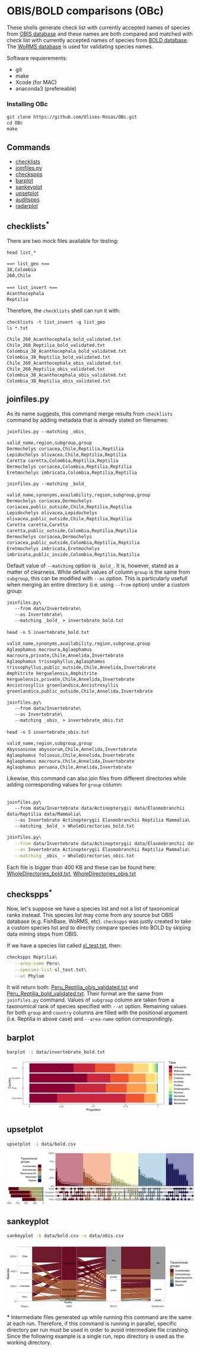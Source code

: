 # OBIS/BOLD comparisons (OBc)

These shells generate check list with currently accepted names of species from [OBIS database](http://iobis.org/) and these names are both compared and matched with check list with currently accepted names of species from [BOLD database](http://www.boldsystems.org/). The [WoRMS database](http://www.marinespecies.org/) is used for validating species names.

Software requierements:
* git
* make
* Xcode (for MAC)
* anaconda3 (prefereable)

### Installing OBc

```Shell
git clone https://github.com/Ulises-Rosas/OBc.git
cd OBc
make
```

## Commands

* [checklists](https://github.com/Ulises-Rosas/OBc#checklists)
* [joinfiles.py](https://github.com/Ulises-Rosas/OBc#joinfilespy)
* [checkspps](https://github.com/Ulises-Rosas/OBc#checkspps)
* [barplot](https://github.com/Ulises-Rosas/OBc#barplot)
* [sankeyplot](https://github.com/Ulises-Rosas/OBc#sankeyplot)
* [upsetplot](https://github.com/Ulises-Rosas/OBc#upsetplot)
* [auditspps](https://github.com/Ulises-Rosas/OBc#auditspps)
* [radarplot](https://github.com/Ulises-Rosas/OBc#radarplot)



## checklists<sup>\*</sup>

There are two mock files available for testing:
```Shell
head list_*
```

```
==> list_geo <==
38,Colombia
260,Chile

==> list_invert <==
Acanthocephala
Reptilia
```
Therefore, the `checklists` shell can run it with:
```Shell
checklists -t list_invert -g list_geo
ls *.txt
```

```
Chile_260_Acanthocephala_bold_validated.txt    Chile_260_Reptilia_bold_validated.txt          Colombia_38_Acanthocephala_bold_validated.txt  Colombia_38_Reptilia_bold_validated.txt
Chile_260_Acanthocephala_obis_validated.txt    Chile_260_Reptilia_obis_validated.txt          Colombia_38_Acanthocephala_obis_validated.txt  Colombia_38_Reptilia_obis_validated.txt
```


## joinfiles.py

As its name suggests, this command merge results from `checklists` command by adding metadata that is already stated on filenames:

```Shell
joinfiles.py --matching _obis_
```

```
valid_name,region,subgroup,group
Dermochelys coriacea,Chile,Reptilia,Reptilia
Lepidochelys olivacea,Chile,Reptilia,Reptilia
Caretta caretta,Colombia,Reptilia,Reptilia
Dermochelys coriacea,Colombia,Reptilia,Reptilia
Eretmochelys imbricata,Colombia,Reptilia,Reptilia
```

```Shell
joinfiles.py --matching _bold_
```

```
valid_name,synonyms,availability,region,subgroup,group
Dermochelys coriacea,Dermochelys coriacea,public_outside,Chile,Reptilia,Reptilia
Lepidochelys olivacea,Lepidochelys olivacea,public_outside,Chile,Reptilia,Reptilia
Caretta caretta,Caretta caretta,public_outside,Colombia,Reptilia,Reptilia
Dermochelys coriacea,Dermochelys coriacea,public_outside,Colombia,Reptilia,Reptilia
Eretmochelys imbricata,Eretmochelys imbricata,public_inside,Colombia,Reptilia,Reptilia
```

Default value of `--matching` option is `_bold_`. It is, however, stated as a matter of clearness. While default values of  column `group` is the same from `subgroup`, this can be modified with `--as` option. This is particularly usefull when merging an entire directory (i.e. using `--from` option) under a custom group:

```Shell
joinfiles.py\
   --from data/Invertebrate\
   --as Invertebrate\
   --matching _bold_ > invertebrate_bold.txt 

head -n 5 invertebrate_bold.txt
```
```
valid_name,synonyms,availability,region,subgroup,group
Aglaophamus macroura,Aglaophamus macroura,private,Chile,Annelida,Invertebrate
Aglaophamus trissophyllus,Aglaophamus trissophyllus,public_outside,Chile,Annelida,Invertebrate
Amphitrite kerguelensis,Amphitrite kerguelensis,private,Chile,Annelida,Invertebrate
Ancistrosyllis groenlandica,Ancistrosyllis groenlandica,public_outside,Chile,Annelida,Invertebrate
```
```Shell
joinfiles.py\
   --from data/Invertebrate\
   --as Invertebrate\
   --matching _obis_ > invertebrate_obis.txt
             
head -n 5 invertebrate_obis.txt
```
```
valid_name,region,subgroup,group
Abyssoninoe abyssorum,Chile,Annelida,Invertebrate
Aglaophamus foliosus,Chile,Annelida,Invertebrate
Aglaophamus macroura,Chile,Annelida,Invertebrate
Aglaophamus peruana,Chile,Annelida,Invertebrate
```

Likewise, this command can also join files from different directories while adding corresponding values for `group` column:

```Shell

joinfiles.py\
   --from data/Invertebrate data/Actinopterygii data/Elasmobranchii data/Reptilia data/Mammalia\
   --as Invertebrate Actinopterygii Elasmobranchii Reptilia Mammalia\
   --matching _bold_ > WholeDirectories_bold.txt
```

```Bash
joinfiles.py\
   --from data/Invertebrate data/Actinopterygii data/Elasmobranchii data/Reptilia data/Mammalia\
   --as Invertebrate Actinopterygii Elasmobranchii Reptilia Mammalia\
   --matching _obis_ > WholeDirectories_obis.txt
```

Each file is bigger than 400 KB and these can be found here: [WholeDirectories_bold.txt](https://github.com/Ulises-Rosas/OBc/blob/master/data/WholeDirectories_bold.txt), [WholeDirectories_obis.txt](https://github.com/Ulises-Rosas/OBc/blob/master/data/WholeDirectories_obis.txt)


## checkspps<sup>\*</sup>


Now, let's suppose we have a species list and not a list of taxonomical ranks instead. This species list may come from any source but OBIS database (e.g. FishBase, WoRMS, etc). `checkspps` was justly created to take a custom species list and to directly compare species into BOLD by skiping data mining steps from OBIS.


If we have a species list called [sl_test.txt](https://github.com/Ulises-Rosas/OBc/blob/master/sl_test.txt), then:

```Bash
checkspps Reptilia\
   --area-name Peru\
   --species-list sl_test.txt\
   --at Phylum
```

It will return both: [Peru_Reptilia_obis_validated.txt](https://github.com/Ulises-Rosas/OBc/blob/master/data/Peru_Reptilia_obis_validated.txt) and [Peru_Reptilia_bold_validated.txt](https://github.com/Ulises-Rosas/OBc/blob/master/data/Peru_Reptilia_bold_validated.txt). Their format are the same from `joinfiles.py` command. Values of `subgroup` column are taken from a taxonomical rank of species specified with `--at` option. Remaining values for both `group` and `country` columns are filled with the positional argument (i.e. Reptilia in above case) and `--area-name` option correspondingly.


## barplot

```Bash
barplot -i data/invertebrate_bold.txt
```
![](https://github.com/Ulises-Rosas/OBc/blob/master/data/img/invertebrate_bold_BarPlot.jpeg)

## upsetplot

```Bash
upsetplot -i data/bold.csv
```
![](https://github.com/Ulises-Rosas/OBc/blob/master/data/img/bold_UpsetPlot.jpeg)

## sankeyplot

```Bash
sankeyplot -b data/bold.csv -o data/obis.csv
```
![](https://github.com/Ulises-Rosas/OBc/blob/master/data/img/testSankey.jpeg)



**\*** Intermediate files generated up while running this command are the same at each run. Therefore, if this command is running in parallel, specific directory per run must be used in order to avoid intermediate file crashing. Since the following example is a single run, repo directory is used as the working directory.
